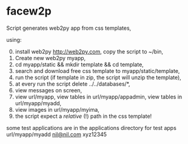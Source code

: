 # facew2p

Script generates web2py app  from css templates,

using:

0. install web2py http://web2py.com, copy the script to ~/bin,
1. Create new web2py myapp,
2. cd myapp/static && mkdir template && cd template,
3. search and download free css template to myapp/static/template,
4. run the script  (if template in zip,  the script will unzip the template),
5. at every run the script delete ../../databases/*,
6. view messages on screen,
7. view url/myapp, view tables in  url/myapp/appadmin, view tables in  url/myapp/myadd,
8. view images in  url/myapp/myima,
9. the script  expect a _relative_ (!) path in the css template!


some test applications are in the applications directory
for test apps url/myapp/myadd  nil@nil.com xyz12345

